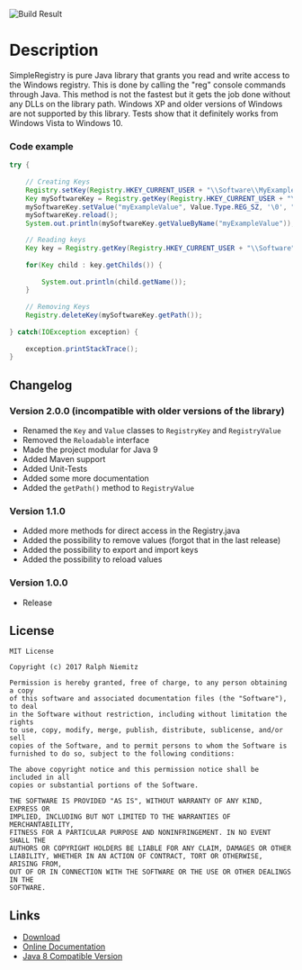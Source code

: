 ![Build Result](https://api.travis-ci.org/RalleYTN/SimpleRegistry.svg?branch=master)

# Description

SimpleRegistry is pure Java library that grants you read and write access to the Windows registry.
This is done by calling the "reg" console commands through Java.
This method is not the fastest but it gets the job done without any DLLs on the library path.
Windows XP and older versions of Windows are not supported by this library.
Tests show that it definitely works from Windows Vista to Windows 10.

### Code example

```java
try {
	
	// Creating Keys
	Registry.setKey(Registry.HKEY_CURRENT_USER + "\\Software\\MyExampleSoftware");
	Key mySoftwareKey = Registry.getKey(Registry.HKEY_CURRENT_USER + "\\Software\\MyExampleSoftware");
	mySoftwareKey.setValue("myExampleValue", Value.Type.REG_SZ, '\0', "Hello World!");
	mySoftwareKey.reload();
	System.out.println(mySoftwareKey.getValueByName("myExampleValue"));

	// Reading keys
	Key key = Registry.getKey(Registry.HKEY_CURRENT_USER + "\\Software");
	
	for(Key child : key.getChilds()) {
	
		System.out.println(child.getName());
	}
	
	// Removing Keys
	Registry.deleteKey(mySoftwareKey.getPath());
	
} catch(IOException exception) {
	
	exception.printStackTrace();
}
```

## Changelog

### Version 2.0.0 (incompatible with older versions of the library)

- Renamed the `Key` and `Value` classes to `RegistryKey` and `RegistryValue`
- Removed the `Reloadable` interface
- Made the project modular for Java 9
- Added Maven support
- Added Unit-Tests
- Added some more documentation
- Added the `getPath()` method to `RegistryValue`

### Version 1.1.0

- Added more methods for direct access in the Registry.java
- Added the possibility to remove values (forgot that in the last release)
- Added the possibility to export and import keys
- Added the possibility to reload values

### Version 1.0.0

- Release

## License

```
MIT License

Copyright (c) 2017 Ralph Niemitz

Permission is hereby granted, free of charge, to any person obtaining a copy
of this software and associated documentation files (the "Software"), to deal
in the Software without restriction, including without limitation the rights
to use, copy, modify, merge, publish, distribute, sublicense, and/or sell
copies of the Software, and to permit persons to whom the Software is
furnished to do so, subject to the following conditions:

The above copyright notice and this permission notice shall be included in all
copies or substantial portions of the Software.

THE SOFTWARE IS PROVIDED "AS IS", WITHOUT WARRANTY OF ANY KIND, EXPRESS OR
IMPLIED, INCLUDING BUT NOT LIMITED TO THE WARRANTIES OF MERCHANTABILITY,
FITNESS FOR A PARTICULAR PURPOSE AND NONINFRINGEMENT. IN NO EVENT SHALL THE
AUTHORS OR COPYRIGHT HOLDERS BE LIABLE FOR ANY CLAIM, DAMAGES OR OTHER
LIABILITY, WHETHER IN AN ACTION OF CONTRACT, TORT OR OTHERWISE, ARISING FROM,
OUT OF OR IN CONNECTION WITH THE SOFTWARE OR THE USE OR OTHER DEALINGS IN THE
SOFTWARE.
```

## Links

- [Download](https://github.com/RalleYTN/SimpleRegistry/releases)
- [Online Documentation](https://ralleytn.github.io/SimpleRegistry/)
- [Java 8 Compatible Version](https://github.com/RalleYTN/SimpleRegistry/tree/java8)
